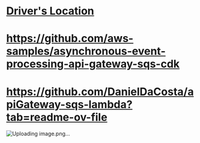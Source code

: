 # [Driver's Location](https://www.youtube.com/watch?v=v7dMZrjxMgc&t=2s)
# https://github.com/aws-samples/asynchronous-event-processing-api-gateway-sqs-cdk
# https://github.com/DanielDaCosta/apiGateway-sqs-lambda?tab=readme-ov-file

![Uploading image.png…]()

